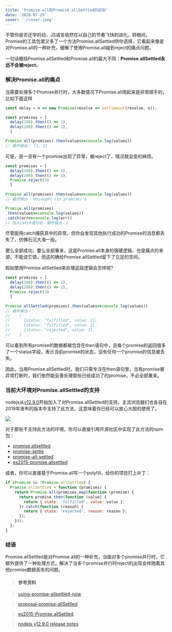 ```yaml
--- 
title: 'Promise.all和Promise.allSettled的区别' 
date: '2020-07-29'
cover: './cover.jpeg'
--- 
```


不管你是否还学的动，JS语言依然在以自己的节奏飞快的进化。转眼间，Promise的工具包里又多了一个方法Promise.allSettled供你选择，它看起来像是对Promise.all的一种补充，缓解了使用Promise.all碰到reject的痛点问题。

一句话概括Promise.allSettled和Promise.all的最大不同：**Promise.allSettled永远不会被reject**。

### 解决Promise.all的痛点
当需要处理多个Promise并行时，大多数情况下Promise.all用起来是非常顺手的，比如下面这样

```javascript
const delay = n => new Promise(resolve => setTimeout(resolve, n));

const promises = [
  delay(100).then(() => 1),
  delay(200).then(() => 2),
  ]

Promise.all(promises).then(values=>console.log(values))
// 最终输出： [1, 2]
```

可是，是一旦有一个promise出现了异常，被reject了，情况就会变的麻烦。
```javascript
const promises = [
  delay(100).then(() => 1),
  delay(200).then(() => 2),
  Promise.reject(3)
  ]

Promise.all(promises).then(values=>console.log(values))
// 最终输出： Uncaught (in promise) 3

Promise.all(promises)
.then(values=>console.log(values))
.catch(err=>console.log(err))
// 加入catch语句后，最终输出：3

```

尽管能用catch捕获其中的异常，但你会发现其他执行成功的Promise的消息都丢失了，仿佛石沉大海一般。

要么全部成功，要么全部重来，这是Promise.all本身的强硬逻辑，也是痛点的来源，不能说它错，但这的确给Promise.allSettled留下了立足的空间。

假如使用Promise.allSettled来处理这段逻辑会怎样呢?

```javascript
const promises = [
  delay(100).then(() => 1),
  delay(200).then(() => 2),
  Promise.reject(3)
  ]

Promise.allSettled(promises).then(values=>console.log(values))
// 最终输出： 
//    [
//      {status: "fulfilled", value: 1},
//      {status: "fulfilled", value: 2},
//      {status: "rejected", value: 3},
//    ]
```
可以看到所有promise的数据都被包含在then语句中，且每个promise的返回值多了一个status字段，表示当前promise的状态，没有任何一个promise的信息被丢失。

因此，当用Promise.allSettled时，我们只需专注在then语句里，当有promise被异常打断时，我们依然能妥善处理那些已经成功了的promise，不必全部重来。


### 当前大环境对Promise.allSettled的支持

nodejs从[v12.9.0](https://nodejs.org/en/blog/release/v12.9.0/)开始加入了对Promise.allSettled的支持，主流浏览器们也各自在2019年发布的版本中支持了此方法，这意味着你已经可以放心大胆的使用了。

![](https://user-gold-cdn.xitu.io/2020/7/29/17397a0e39508308?w=2548&h=634&f=png&s=166617)


对于那些不支持此方法的环境，你可以直接引用开源社区中实现了此方法的npm包：
- [promise.allsettled](https://www.npmjs.com/package/promise.allsettled)
- [promise-settle](https://www.npmjs.com/package/promise-settle)
- [promise-all-settled](https://www.npmjs.com/package/promise-all-settled)
- [es2015-promise.allsettled](https://www.npmjs.com/package/es2015-promise.allsettled)

或者，你可以直接基于Promise.all写一个polyfill，给你的项目打上补丁：
```javascript
if (Promise && !Promise.allSettled) {
  Promise.allSettled = function (promises) {
    return Promise.all(promises.map(function (promise) {
      return promise.then(function (value) {
        return { state: 'fulfilled', value: value };
      }).catch(function (reason) {
        return { state: 'rejected', reason: reason };
      });
    }));
  };
}
```

### 结语

Promise.allSettled是对Promise.all的一种补充，当面对多个promise并行时，它额外提供了一种处理方式，解决了当多个promise并行时reject的出现会伴随着其他promise数据丢失的问题。


> #### 参考资料

> [using-promise-allsettled-now](https://medium.com/trabe/using-promise-allsettled-now-e1767d43e480)

> [proposal-promise-allSettled](https://github.com/tc39/proposal-promise-allSettled)

> [es2015-Promise.allSettled](https://github.com/robhicks/es2015-Promise.allSettled)

> [nodejs v12.9.0 release notes](https://nodejs.org/en/blog/release/v12.9.0/)
